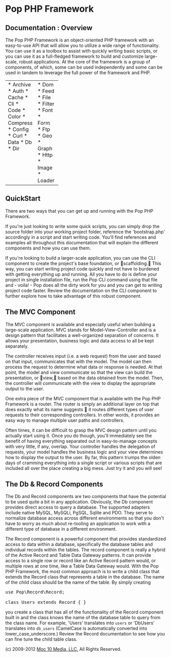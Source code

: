 Pop PHP Framework
=================

Documentation : Overview
------------------------

The Pop PHP Framework is an object-oriented PHP framework with an easy-to-use API that will allow you to utilize a wide range of functionality. You can use it as a toolbox to assist with quickly writing basic scripts, or you can use it as a full-fledged framework to build and customize large-scale, robust applications. At the core of the framework is a group of components, of which, some can be used independently and some can be used in tandem to leverage the full power of the framework and PHP.

<table style="width: 33%;" cellpadding="0" cellspacing="0" border="0">
<tr>
<td style="vertical-align: top; width: 33%;">
* Archive
* Auth
* Cache
* Cli
* Code
* Color
* Compress
* Config
* Curl
* Data
* Db
* Dir
</td>
<td style="vertical-align: top; width: 33%;">
* Dom
* Feed
* File
* Filter
* Font
* Form
* Ftp
* Geo
* Graph
* Http
* Image
* Loader
</td>
<td style="vertical-align: top; width: 33%;">
* Locale
* Mail
* Mvc
* Paginator
* Payment
* Pdf
* Project
* Record
* Validator
* Version
* Web
</td>
</tr>
</table>

QuickStart
----------

There are two ways that you can get up and running with the Pop PHP Framework.

If you're just looking to write some quick scripts, you can simply drop the source folder into your working project folder, reference the 'bootstrap.php' accordingly in a script and start writing code. You'll find references and examples all throughout this documentation that will explain the different components and how you can use them.

If you're looking to build a larger-scale application, you can use the CLI component to create the project's base foundation, or scaffolding. This way, you can start writing project code quickly and not have to burdened with getting everything up and running. All you have to do is define your project in single installation file, run the Pop CLI command using that file and - voila! - Pop does all the dirty work for you and you can get to writing project code faster. Review the documentation on the CLI component to further explore how to take advantage of this robust component.

The MVC Component
-----------------

The MVC component is available and especially useful when building a large-scale application. MVC stands for Model-View-Controller and is a design pattern that facilitates a well-organized separation of concerns. It allows your presentation, business logic and data access to all be kept separately.

The controller receives input (i.e. a web request) from the user and based on that input, communicates that with the model. The model can then process the request to determine what data or response is needed. At that point, the model and view communicate so that the view can build the presentation, or view, based on the data obtained from the model. Then, the controller will communicate with the view to display the appropriate output to the user.

One extra piece of the MVC component that is available with the Pop PHP Framework is a router. The router is simply an additional layer on top that does exactly what its name suggests  it routes different types of user requests to their corresponding controllers. In other words, it provides an easy way to manage multiple user paths and controllers.

Often times, it can be difficult to grasp the MVC design pattern until you actually start using it. Once you do though, you'll immediately see the benefit of having everything separated out in easy-to-manage concepts with very little, if any, overlap. Your controller handles the delegation of requests, your model handles the business logic and your view determines how to display the output to the user. By far, this pattern trumps the olden days of cramming everything into a single script or various scripts that are included all over the place creating a big mess. Just try it and you will see!

The Db & Record Components
--------------------------

The Db and Record components are two components that have the potential to be used quite a bit in any application. Obviously, the Db component provides direct access to query a database. The supported adapters include native MySQL, MySQLi, PgSQL, Sqlite and PDO. They serve to normalize database access across different environments so that you don't have to worry as much about re-tooling an application to work with a different type of database in a different environment.

The Record component is a powerful component that provides standardized access to data within a database, specifically the database tables and individual records within the tables. The record component is really a hybrid of the Active Record and Table Data Gateway patterns. It can provide access to a single row or record like an Active Record pattern would, or multiple rows at one time, like a Table Data Gateway would. With the Pop PHP Framework, the most common approach is to write a child class that extends the Record class that represents a table in the database. The name of the child class should be the name of the table. By simply creating

<pre>
use Pop\Record\Record;

class Users extends Record { }
</pre>

you create a class that has all of the functionality of the Record component built in and the class knows the name of the database table to query from the class name. For example,  'Users' translates into `users` or 'DbUsers' translates into `db_users` (CamelCase is automatically converted into lower_case_underscore.) Review the Record documentation to see how you can fine tune the child table class.

(c) 2009-2012 [Moc 10 Media, LLC.](http://www.moc10media.com) All Rights Reserved.
